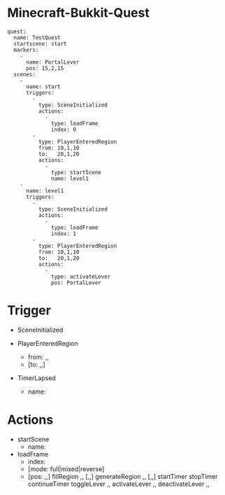 Minecraft-Bukkit-Quest
======================

    quest:
      name: TestQuest
      startscene: start
      markers:
        -
          name: PortalLever
          pos: 15,2,15
      scenes:
        -
          name: start
          triggers:
            -
              type: SceneInitialized
              actions:
                -
                  type: loadFrame
                  index: 0
            -
              type: PlayerEnteredRegion
              from: 10,1,10
              to:   20,1,20
              actions:
                -
                  type: startScene
                  name: level1
        -
          name: level1
          triggers:
            -
              type: SceneInitialized
              actions:
                -
                  type: loadFrame
                  index: 1
            -
              type: PlayerEnteredRegion
              from: 10,1,10
              to:   20,1,20
              actions:
                -
                  type: activateLever
                  pos: PortalLever

Trigger
=======
* SceneInitialized
* PlayerEnteredRegion
  - from: <x>,<y>,<z>
  - [to: <x>,<y>,<z>]
  
* TimerLapsed
  - name: <name>

Actions
=======

* startScene
  - name: <name>
* loadFrame
  - index: <index>
  - [mode: full|mixed|reverse]
  - [pos: <x>,<y>,<z>]
    fillRegion <Material> <Data> <x>,<y>,<z> [<x>,<y>,<z>]
    generateRegion <Generator> <x>,<y>,<z> [<x>,<y>,<z>]
    startTimer <name> <ticks>
    stopTimer <name>
    continueTimer <name>
    toggleLever <x>,<y>,<z>
    activateLever <x>,<y>,<z>
    deactivateLever <x>,<y>,<z>
